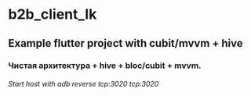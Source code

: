 # b2b_client_lk 

## Example flutter project with cubit/mvvm + hive

### Чистая архитектура + hive + bloc/cubit + mvvm.

###### Start host with adb reverse tcp:3020 tcp:3020
